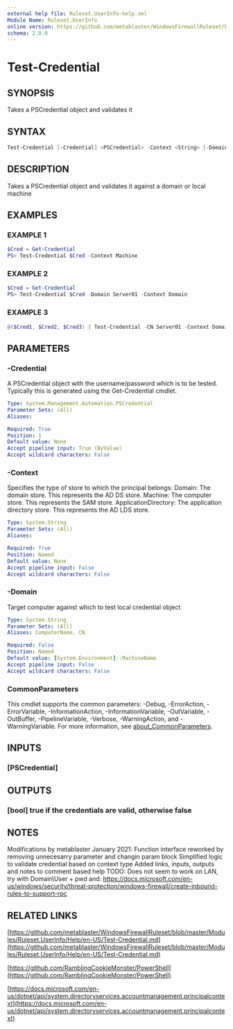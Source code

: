 ```yaml
---
external help file: Ruleset.UserInfo-help.xml
Module Name: Ruleset.UserInfo
online version: https://github.com/metablaster/WindowsFirewallRuleset/blob/master/Modules/Ruleset.UserInfo/Help/en-US/Test-Credential.md
schema: 2.0.0
---
```


# Test-Credential

## SYNOPSIS

Takes a PSCredential object and validates it

## SYNTAX

```powershell
Test-Credential [-Credential] <PSCredential> -Context <String> [-Domain <String>] [<CommonParameters>]
```

## DESCRIPTION

Takes a PSCredential object and validates it against a domain or local machine

## EXAMPLES

### EXAMPLE 1

```powershell
$Cred = Get-Credential
PS> Test-Credential $Cred -Context Machine
```

### EXAMPLE 2

```powershell
$Cred = Get-Credential
PS> Test-Credential $Cred -Domain Server01 -Context Domain
```

### EXAMPLE 3

```powershell
@($Cred1, $Cred2, $Cred3) | Test-Credential -CN Server01 -Context Domain
```

## PARAMETERS

### -Credential

A PSCredential object with the username/password which is to be tested.
Typically this is generated using the Get-Credential cmdlet.

```yaml
Type: System.Management.Automation.PSCredential
Parameter Sets: (All)
Aliases:

Required: True
Position: 1
Default value: None
Accept pipeline input: True (ByValue)
Accept wildcard characters: False
```

### -Context

Specifies the type of store to which the principal belongs:
Domain:
The domain store.
This represents the AD DS store.
Machine:
The computer store.
This represents the SAM store.
ApplicationDirectory:
The application directory store.
This represents the AD LDS store.

```yaml
Type: System.String
Parameter Sets: (All)
Aliases:

Required: True
Position: Named
Default value: None
Accept pipeline input: False
Accept wildcard characters: False
```

### -Domain

Target computer against which to test local credential object

```yaml
Type: System.String
Parameter Sets: (All)
Aliases: ComputerName, CN

Required: False
Position: Named
Default value: [System.Environment]::MachineName
Accept pipeline input: False
Accept wildcard characters: False
```

### CommonParameters

This cmdlet supports the common parameters: -Debug, -ErrorAction, -ErrorVariable, -InformationAction, -InformationVariable, -OutVariable, -OutBuffer, -PipelineVariable, -Verbose, -WarningAction, and -WarningVariable. For more information, see [about_CommonParameters](http://go.microsoft.com/fwlink/?LinkID=113216).

## INPUTS

### [PSCredential]

## OUTPUTS

### [bool] true if the credentials are valid, otherwise false

## NOTES

Modifications by metablaster January 2021:
Function interface reworked by removing unnecesarry parameter and changin param block
Simplified logic to validate credential based on context type
Added links, inputs, outputs and notes to comment based help
TODO: Does not seem to work on LAN, try with Domain\User + pwd and:
<https://docs.microsoft.com/en-us/windows/security/threat-protection/windows-firewall/create-inbound-rules-to-support-rpc>

## RELATED LINKS

[https://github.com/metablaster/WindowsFirewallRuleset/blob/master/Modules/Ruleset.UserInfo/Help/en-US/Test-Credential.md](https://github.com/metablaster/WindowsFirewallRuleset/blob/master/Modules/Ruleset.UserInfo/Help/en-US/Test-Credential.md)

[https://github.com/RamblingCookieMonster/PowerShell](https://github.com/RamblingCookieMonster/PowerShell)

[https://docs.microsoft.com/en-us/dotnet/api/system.directoryservices.accountmanagement.principalcontext](https://docs.microsoft.com/en-us/dotnet/api/system.directoryservices.accountmanagement.principalcontext)
